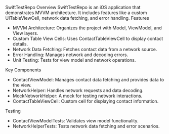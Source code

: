 SwiftTestRepo
Overview
SwiftTestRepo is an iOS application that demonstrates MVVM architecture. It includes features like a custom UITableViewCell, network data fetching, and error handling.
Features
* MVVM Architecture: Organizes the project with Model, ViewModel, and View layers.
* Custom Table View Cells: Uses ContactTableViewCell to display contact details.
* Network Data Fetching: Fetches contact data from a network source.
* Error Handling: Manages network and decoding errors.
* Unit Testing: Tests for view model and network operations.

Key Components
* ContactViewModel: Manages contact data fetching and provides data to the view.
* NetworkHelper: Handles network requests and data decoding.
* MockNetworkHelper: A mock for testing network interactions.
* ContactTableViewCell: Custom cell for displaying contact information.
  
Testing
* ContactViewModelTests: Validates view model functionality.
* NetworkHelperTests: Tests network data fetching and error scenarios.
